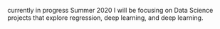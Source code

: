 currently in progress
Summer 2020 I will be focusing on Data Science projects that explore regression, deep learning, and deep learning. 